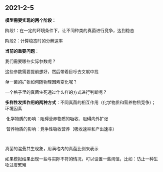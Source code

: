 ## 2021-2-5

**模型需要实现的两个阶段：**

阶段1：在一定的环境条件下，让不同种类的真菌进行竞争，达到稳态

阶段2：计算稳态时的分解速率



**当前的重要问题**：



我们需要哪些实际参数呢？

这些参数需要提前想好，然后带着目标去文献中找



单一菌的扩张如何随物理因素变化呢？



一个格子里的真菌生死通过什么样的方式进行判断呢？

 

**多样性发挥作用的两种方式**：不同真菌的相互作用（化学物质和营养物质竞争）；环境因素

​         化学物质的影响：阻碍营养物质的吸收、阻碍向外扩张

​         营养物质的影响：竞争性吸收营养（吸收速率和产出速率）

​     

真菌的混叠共生现象，用满格内的真菌比例来表示

 

如果模拟结果出现一些与实际不符的情况，可以设置一些阈值，比如：防止一种生物过度繁殖



